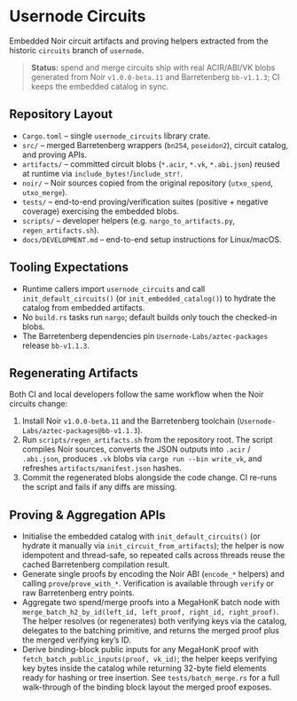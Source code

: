 # Usernode Circuits

Embedded Noir circuit artifacts and proving helpers extracted from the historic `circuits` branch of `usernode`.

> **Status:** spend and merge circuits ship with real ACIR/ABI/VK blobs generated from Noir `v1.0.0-beta.11` and Barretenberg `bb-v1.1.3`; CI keeps the embedded catalog in sync.

## Repository Layout
- `Cargo.toml` – single `usernode_circuits` library crate.
- `src/` – merged Barretenberg wrappers (`bn254`, `poseidon2`), circuit catalog, and proving APIs.
- `artifacts/` – committed circuit blobs (`*.acir`, `*.vk`, `*.abi.json`) reused at runtime via `include_bytes!`/`include_str!`.
- `noir/` – Noir sources copied from the original repository (`utxo_spend`, `utxo_merge`).
- `tests/` – end-to-end proving/verification suites (positive + negative coverage) exercising the embedded blobs.
- `scripts/` – developer helpers (e.g. `nargo_to_artifacts.py`, `regen_artifacts.sh`).
- `docs/DEVELOPMENT.md` – end-to-end setup instructions for Linux/macOS.

## Tooling Expectations
- Runtime callers import `usernode_circuits` and call `init_default_circuits()` (or `init_embedded_catalog()`) to hydrate the catalog from embedded artifacts.
- No `build.rs` tasks run `nargo`; default builds only touch the checked-in blobs.
- The Barretenberg dependencies pin `Usernode-Labs/aztec-packages` release `bb-v1.1.3`.

## Regenerating Artifacts
Both CI and local developers follow the same workflow when the Noir circuits change:
1. Install Noir `v1.0.0-beta.11` and the Barretenberg toolchain (`Usernode-Labs/aztec-packages@bb-v1.1.3`).
2. Run `scripts/regen_artifacts.sh` from the repository root. The script compiles Noir sources, converts the JSON outputs into `.acir` / `.abi.json`, produces `.vk` blobs via `cargo run --bin write_vk`, and refreshes `artifacts/manifest.json` hashes.
3. Commit the regenerated blobs alongside the code change. CI re-runs the script and fails if any diffs are missing.

## Proving & Aggregation APIs
- Initialise the embedded catalog with `init_default_circuits()` (or hydrate it manually via `init_circuit_from_artifacts`); the helper is now idempotent and thread-safe, so repeated calls across threads reuse the cached Barretenberg compilation result.
- Generate single proofs by encoding the Noir ABI (`encode_*` helpers) and calling `prove`/`prove_with_*`. Verification is available through `verify` or raw Barretenberg entry points.
- Aggregate two spend/merge proofs into a MegaHonK batch node with `merge_batch_h2_by_id(left_id, left_proof, right_id, right_proof)`. The helper resolves (or regenerates) both verifying keys via the catalog, delegates to the batching primitive, and returns the merged proof plus the merged verifying key’s ID.
- Derive binding-block public inputs for any MegaHonK proof with `fetch_batch_public_inputs(proof, vk_id)`; the helper keeps verifying key bytes inside the catalog while returning 32-byte field elements ready for hashing or tree insertion. See `tests/batch_merge.rs` for a full walk-through of the binding block layout the merged proof exposes.
